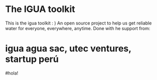 # The IGUA toolkit
This is the igua toolkit : )
An open source project to help us get reliable water for everyone, everywhere, anytime.
Done with he support from:

# igua agua sac, utec ventures, startup perú

#hola!

